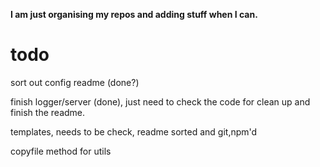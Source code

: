 **I am just organising my repos and adding stuff when I can.**


# todo

sort out config readme (done?)

finish logger/server (done), just need to check the code for clean up and finish the readme.

templates, needs to be check, readme sorted and git,npm'd

copyfile method for utils


